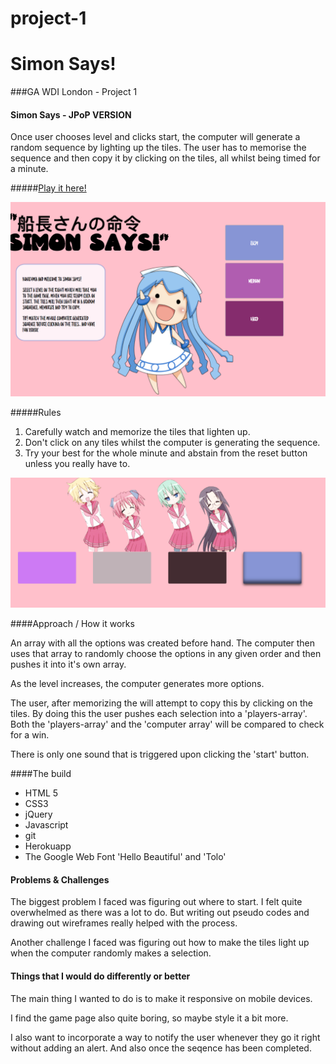 # project-1

# Simon Says!

###GA WDI London - Project 1

#### Simon Says - JPoP VERSION

Once user chooses level and clicks start, the computer will generate a random sequence by lighting up the tiles. The user has to memorise the sequence and then copy it by clicking on the tiles, all whilst being timed for a minute.

#####[Play it here!](https://still-eyrie-91752.herokuapp.com/ "Here!")

![](images/simonsays_startpage.png)

#####Rules

1. Carefully watch and memorize the tiles that lighten up.
2. Don't click on any tiles whilst the computer is generating the sequence.
3. Try your best for the whole minute and abstain from the reset button unless you really have to.

![](images/simonsays_gamepage.png)


####Approach / How it works

An array with all the options was created before hand. The computer then uses that array to randomly choose the options in any given order and then pushes it into it's own array.

As the level increases, the computer generates more options.

The user, after memorizing the will attempt to copy this by clicking on the tiles. By doing this the user pushes each selection into a 'players-array'. Both the 'players-array' and the 'computer array' will be compared to check for a win.

There is only one sound that is triggered upon clicking the 'start' button.



####The build

* HTML 5
* CSS3
* jQuery
* Javascript
* git
* Herokuapp
* The Google Web Font 'Hello Beautiful' and 'Tolo'




#### Problems & Challenges

The biggest problem I faced was figuring out where to start. I felt quite overwhelmed as there was a lot to do. But writing out pseudo codes and drawing out wireframes really helped with the process.

Another challenge I faced was figuring out how to make the tiles light up when the computer randomly makes a selection.

#### Things that I would do differently or better

The main thing I wanted to do is to make it responsive on mobile devices.

I find the game page also quite boring, so maybe style it a bit more.

I also want to incorporate a way to notify the user whenever they go it right without adding an alert. And also once the seqence has been completed.
